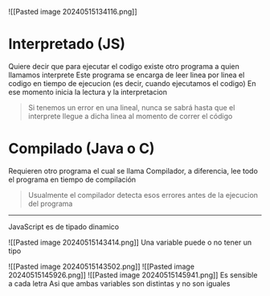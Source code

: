 ![[Pasted image 20240515134116.png]]
# Interpretado (JS)
Quiere decir que para ejecutar el codigo existe otro programa a quien llamamos interprete 
Este programa se encarga de leer linea por linea el codigo en tiempo de ejecucion (es decir, cuando ejecutamos el codigo)
En ese momento inicia la lectura y la interpretacion 


> Si tenemos un error en una lineal, nunca se sabrá hasta que el interprete llegue a dicha linea al momento de correr el código 


# Compilado (Java o C)
Requieren otro programa el cual se llama Compilador, a diferencia, lee todo el programa en tiempo de compilación 

>Usualmente el compilador detecta esos errores antes de la ejecucion del programa
>


---

JavaScript es de tipado dinamico 

![[Pasted image 20240515143414.png]]
Una variable puede o no tener un tipo

![[Pasted image 20240515143502.png]]
![[Pasted image 20240515145926.png]]
![[Pasted image 20240515145941.png]]
Es sensible a cada letra
Asi que ambas variables son distintas y no son iguales
